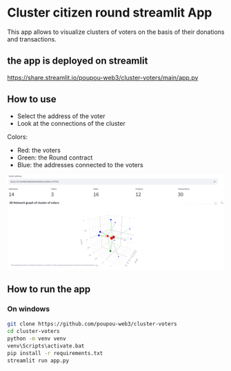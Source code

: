 # Cluster citizen round streamlit App

This app allows to visualize clusters of voters on the basis of their donations and transactions.

## the app is deployed on streamlit
https://share.streamlit.io/poupou-web3/cluster-voters/main/app.py

## How to use
- Select the address of the voter 
- Look at the connections of the cluster

Colors:
- Red: the voters
- Green: the Round contract
- Blue: the addresses connected to the voters

![img](img/demo.png)

## How to run the app

### On windows
```bash
git clone https://github.com/poupou-web3/cluster-voters
cd cluster-voters
python -m venv venv
venv\Scripts\activate.bat
pip install -r requirements.txt
streamlit run app.py
```



